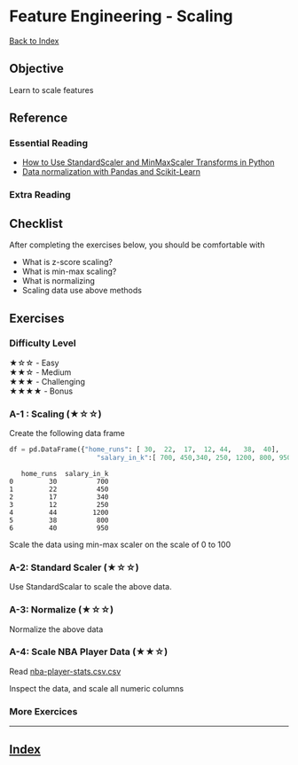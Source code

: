 # Feature Engineering - Scaling

[Back to Index](../README.md)

## Objective

Learn to scale features

## Reference

### Essential Reading

* [How to Use StandardScaler and MinMaxScaler Transforms in Python](https://machinelearningmastery.com/standardscaler-and-minmaxscaler-transforms-in-python/)
* [Data normalization with Pandas and Scikit-Learn](https://towardsdatascience.com/data-normalization-with-pandas-and-scikit-learn-7c1cc6ed6475)

### Extra Reading

## Checklist

After completing the exercises below, you should be comfortable with

* What is z-score scaling?
* What is min-max scaling?
* What is normalizing
* Scaling data use above methods

## Exercises

### Difficulty Level

★☆☆  - Easy  
★★☆  - Medium  
★★★  - Challenging  
★★★★ - Bonus


### A-1 : Scaling (★☆☆)

Create the following data frame

```python
df = pd.DataFrame({"home_runs": [ 30,  22,  17,  12, 44,   38,  40], 
                      "salary_in_k":[ 700, 450,340, 250, 1200, 800, 950 ]})
```

```text
   home_runs  salary_in_k
0         30          700
1         22          450
2         17          340
3         12          250
4         44         1200
5         38          800
6         40          950
```

Scale the data using min-max scaler on the scale of 0 to 100

### A-2: Standard Scaler (★☆☆)

Use StandardScalar to scale the above data.

### A-3: Normalize  (★☆☆)

Normalize the above data

### A-4: Scale NBA Player Data (★★☆)

Read [nba-player-stats.csv.csv](https://s3.amazonaws.com/elephantscale-public/data/nba/nba-player-stats.csv)

Inspect the data, and scale all numeric columns

### More Exercices

---

## [Index](../README.md)
